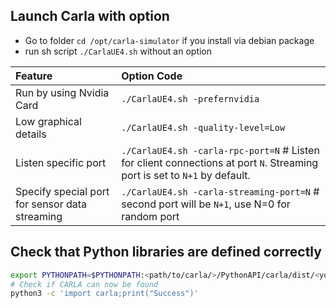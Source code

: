 ## Launch Carla with option
- Go to folder `cd /opt/carla-simulator` if you install via debian package
- run sh script `./CarlaUE4.sh` without an option 

| Feature  | Option Code |
| :------------- | :------------- |
|Run by using Nvidia Card | `./CarlaUE4.sh -prefernvidia`|
|Low graphical details | `./CarlaUE4.sh -quality-level=Low`|
|Listen specific port |  `./CarlaUE4.sh -carla-rpc-port=N` # Listen for client connections at port `N`. Streaming port is set to `N+1` by default.|
|Specify special port for sensor data streaming| `./CarlaUE4.sh -carla-streaming-port=N` # second port will be `N+1`, use N=0 for random port|

## Check that Python libraries are defined correctly

```bash
export PYTHONPATH=$PYTHONPATH:<path/to/carla/>/PythonAPI/carla/dist/<your_egg_file>
# Check if CARLA can now be found
python3 -c 'import carla;print("Success")'
```
